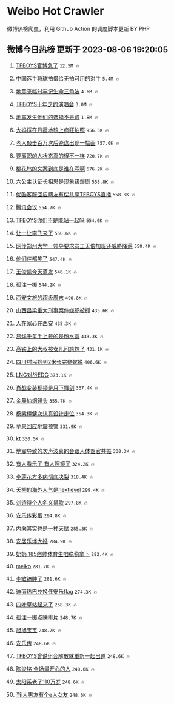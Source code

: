 # Weibo Hot Crawler 



微博热榜爬虫，利用 Github Action 的调度脚本更新 BY PHP 


## 微博今日热榜 更新于 2023-08-06 19:20:05 
1. [TFBOYS官博急了](https://s.weibo.com/weibo?q=%23TFBOYS%E5%AE%98%E5%8D%9A%E6%80%A5%E4%BA%86%23&t=31&band_rank=1&Refer=top) `12.5M 🔥` 

1. [中国选手将球拍借给无拍可用的对手](https://s.weibo.com/weibo?q=%23%E4%B8%AD%E5%9B%BD%E9%80%89%E6%89%8B%E5%B0%86%E7%90%83%E6%8B%8D%E5%80%9F%E7%BB%99%E6%97%A0%E6%8B%8D%E5%8F%AF%E7%94%A8%E7%9A%84%E5%AF%B9%E6%89%8B%23&t=31&band_rank=2&Refer=top) `5.4M 🔥` 

1. [地震来临时牢记生命三角法](https://s.weibo.com/weibo?q=%23%E5%9C%B0%E9%9C%87%E6%9D%A5%E4%B8%B4%E6%97%B6%E7%89%A2%E8%AE%B0%E7%94%9F%E5%91%BD%E4%B8%89%E8%A7%92%E6%B3%95%23&t=31&band_rank=3&Refer=top) `4.6M 🔥` 

1. [TFBOYS十年之约演唱会](https://s.weibo.com/weibo?q=%23TFBOYS%E5%8D%81%E5%B9%B4%E4%B9%8B%E7%BA%A6%E6%BC%94%E5%94%B1%E4%BC%9A%23&t=31&band_rank=4&Refer=top) `3.0M 🔥` 

1. [地震发生他们的选择不是跑](https://s.weibo.com/weibo?q=%23%E5%9C%B0%E9%9C%87%E5%8F%91%E7%94%9F%E4%BB%96%E4%BB%AC%E7%9A%84%E9%80%89%E6%8B%A9%E4%B8%8D%E6%98%AF%E8%B7%91%23&t=31&band_rank=5&Refer=top) `1.8M 🔥` 

1. [大妈踩在丹霞地貌上疯狂拍照](https://s.weibo.com/weibo?q=%23%E5%A4%A7%E5%A6%88%E8%B8%A9%E5%9C%A8%E4%B8%B9%E9%9C%9E%E5%9C%B0%E8%B2%8C%E4%B8%8A%E7%96%AF%E7%8B%82%E6%8B%8D%E7%85%A7%23&t=31&band_rank=6&Refer=top) `956.5K 🔥` 

1. [老人敲击百万次后瓷盘出现一幅画](https://s.weibo.com/weibo?q=%23%E8%80%81%E4%BA%BA%E6%95%B2%E5%87%BB%E7%99%BE%E4%B8%87%E6%AC%A1%E5%90%8E%E7%93%B7%E7%9B%98%E5%87%BA%E7%8E%B0%E4%B8%80%E5%B9%85%E7%94%BB%23&t=31&band_rank=7&Refer=top) `757.0K 🔥` 

1. [要离职的人状态真的很不一样](https://s.weibo.com/weibo?q=%E8%A6%81%E7%A6%BB%E8%81%8C%E7%9A%84%E4%BA%BA%E7%8A%B6%E6%80%81%E7%9C%9F%E7%9A%84%E5%BE%88%E4%B8%8D%E4%B8%80%E6%A0%B7&t=31&band_rank=8&Refer=top) `720.7K 🔥` 

1. [桃花坞的文案到底是谁在写啊](https://s.weibo.com/weibo?q=%E6%A1%83%E8%8A%B1%E5%9D%9E%E7%9A%84%E6%96%87%E6%A1%88%E5%88%B0%E5%BA%95%E6%98%AF%E8%B0%81%E5%9C%A8%E5%86%99%E5%95%8A&t=31&band_rank=9&Refer=top) `676.2K 🔥` 

1. [六公主认证长相思是现象级爆剧](https://s.weibo.com/weibo?q=%23%E5%85%AD%E5%85%AC%E4%B8%BB%E8%AE%A4%E8%AF%81%E9%95%BF%E7%9B%B8%E6%80%9D%E6%98%AF%E7%8E%B0%E8%B1%A1%E7%BA%A7%E7%88%86%E5%89%A7%23&t=31&band_rank=10&Refer=top) `558.8K 🔥` 

1. [优酷客服回应网友有偿共享TFBOYS直播](https://s.weibo.com/weibo?q=%23%E4%BC%98%E9%85%B7%E5%AE%A2%E6%9C%8D%E5%9B%9E%E5%BA%94%E7%BD%91%E5%8F%8B%E6%9C%89%E5%81%BF%E5%85%B1%E4%BA%ABTFBOYS%E7%9B%B4%E6%92%AD%23&t=31&band_rank=11&Refer=top) `558.8K 🔥` 

1. [腾讯会议](https://s.weibo.com/weibo?q=%E8%85%BE%E8%AE%AF%E4%BC%9A%E8%AE%AE&t=31&band_rank=12&Refer=top) `554.7K 🔥` 

1. [TFBOYS你们不是能站一起吗](https://s.weibo.com/weibo?q=TFBOYS%E4%BD%A0%E4%BB%AC%E4%B8%8D%E6%98%AF%E8%83%BD%E7%AB%99%E4%B8%80%E8%B5%B7%E5%90%97&t=31&band_rank=13&Refer=top) `554.0K 🔥` 

1. [让一让李飞来了](https://s.weibo.com/weibo?q=%23%E8%AE%A9%E4%B8%80%E8%AE%A9%E6%9D%8E%E9%A3%9E%E6%9D%A5%E4%BA%86%23&t=31&band_rank=14&Refer=top) `550.6K 🔥` 

1. [网传郑州大学一领导要求员工无偿加班还威胁降薪](https://s.weibo.com/weibo?q=%23%E7%BD%91%E4%BC%A0%E9%83%91%E5%B7%9E%E5%A4%A7%E5%AD%A6%E4%B8%80%E9%A2%86%E5%AF%BC%E8%A6%81%E6%B1%82%E5%91%98%E5%B7%A5%E6%97%A0%E5%81%BF%E5%8A%A0%E7%8F%AD%E8%BF%98%E5%A8%81%E8%83%81%E9%99%8D%E8%96%AA%23&t=31&band_rank=15&Refer=top) `550.4K 🔥` 

1. [他们仨都笑了](https://s.weibo.com/weibo?q=%23%E4%BB%96%E4%BB%AC%E4%BB%A8%E9%83%BD%E7%AC%91%E4%BA%86%23&t=31&band_rank=16&Refer=top) `547.4K 🔥` 

1. [王俊凯今天蓝发](https://s.weibo.com/weibo?q=%23%E7%8E%8B%E4%BF%8A%E5%87%AF%E4%BB%8A%E5%A4%A9%E8%93%9D%E5%8F%91%23&t=31&band_rank=17&Refer=top) `546.1K 🔥` 

1. [孤注一掷](https://s.weibo.com/weibo?q=%E5%AD%A4%E6%B3%A8%E4%B8%80%E6%8E%B7&t=31&band_rank=18&Refer=top) `544.2K 🔥` 

1. [西安文旅的超级周末](https://s.weibo.com/weibo?q=%E8%A5%BF%E5%AE%89%E6%96%87%E6%97%85%E7%9A%84%E8%B6%85%E7%BA%A7%E5%91%A8%E6%9C%AB&t=31&band_rank=19&Refer=top) `490.8K 🔥` 

1. [山西吕梁重大刑事案件嫌犯被抓](https://s.weibo.com/weibo?q=%23%E5%B1%B1%E8%A5%BF%E5%90%95%E6%A2%81%E9%87%8D%E5%A4%A7%E5%88%91%E4%BA%8B%E6%A1%88%E4%BB%B6%E5%AB%8C%E7%8A%AF%E8%A2%AB%E6%8A%93%23&t=31&band_rank=20&Refer=top) `435.6K 🔥` 

1. [人在家心在西安](https://s.weibo.com/weibo?q=%23%E4%BA%BA%E5%9C%A8%E5%AE%B6%E5%BF%83%E5%9C%A8%E8%A5%BF%E5%AE%89%23&t=31&band_rank=21&Refer=top) `435.3K 🔥` 

1. [易烊千玺手上戴的是粉水晶](https://s.weibo.com/weibo?q=%23%E6%98%93%E7%83%8A%E5%8D%83%E7%8E%BA%E6%89%8B%E4%B8%8A%E6%88%B4%E7%9A%84%E6%98%AF%E7%B2%89%E6%B0%B4%E6%99%B6%23&t=31&band_rank=22&Refer=top) `433.3K 🔥` 

1. [高铁上的大叔被女儿问尴尬了](https://s.weibo.com/weibo?q=%23%E9%AB%98%E9%93%81%E4%B8%8A%E7%9A%84%E5%A4%A7%E5%8F%94%E8%A2%AB%E5%A5%B3%E5%84%BF%E9%97%AE%E5%B0%B4%E5%B0%AC%E4%BA%86%23&t=31&band_rank=23&Refer=top) `431.1K 🔥` 

1. [四川村民捡到2米长完整蛇蜕](https://s.weibo.com/weibo?q=%23%E5%9B%9B%E5%B7%9D%E6%9D%91%E6%B0%91%E6%8D%A1%E5%88%B02%E7%B1%B3%E9%95%BF%E5%AE%8C%E6%95%B4%E8%9B%87%E8%9C%95%23&t=31&band_rank=24&Refer=top) `406.6K 🔥` 

1. [LNG对战EDG](https://s.weibo.com/weibo?q=%23LNG%E5%AF%B9%E6%88%98EDG%23&t=31&band_rank=25&Refer=top) `373.1K 🔥` 

1. [肖战变装视频是月下舞剑](https://s.weibo.com/weibo?q=%E8%82%96%E6%88%98%E5%8F%98%E8%A3%85%E8%A7%86%E9%A2%91%E6%98%AF%E6%9C%88%E4%B8%8B%E8%88%9E%E5%89%91&t=31&band_rank=26&Refer=top) `367.4K 🔥` 

1. [金晨抽烟镜头](https://s.weibo.com/weibo?q=%23%E9%87%91%E6%99%A8%E6%8A%BD%E7%83%9F%E9%95%9C%E5%A4%B4%23&t=31&band_rank=27&Refer=top) `355.7K 🔥` 

1. [杨紫檀健次认真设计走位](https://s.weibo.com/weibo?q=%23%E6%9D%A8%E7%B4%AB%E6%AA%80%E5%81%A5%E6%AC%A1%E8%AE%A4%E7%9C%9F%E8%AE%BE%E8%AE%A1%E8%B5%B0%E4%BD%8D%23&t=31&band_rank=28&Refer=top) `354.3K 🔥` 

1. [苹果回应地震预警](https://s.weibo.com/weibo?q=%23%E8%8B%B9%E6%9E%9C%E5%9B%9E%E5%BA%94%E5%9C%B0%E9%9C%87%E9%A2%84%E8%AD%A6%23&t=31&band_rank=29&Refer=top) `331.9K 🔥` 

1. [kt](https://s.weibo.com/weibo?q=kt&t=31&band_rank=30&Refer=top) `330.5K 🔥` 

1. [地震导致的次声波真的会跟人体器官共振](https://s.weibo.com/weibo?q=%E5%9C%B0%E9%9C%87%E5%AF%BC%E8%87%B4%E7%9A%84%E6%AC%A1%E5%A3%B0%E6%B3%A2%E7%9C%9F%E7%9A%84%E4%BC%9A%E8%B7%9F%E4%BA%BA%E4%BD%93%E5%99%A8%E5%AE%98%E5%85%B1%E6%8C%AF&t=31&band_rank=31&Refer=top) `330.3K 🔥` 

1. [有人看乐子 有人照镜子](https://s.weibo.com/weibo?q=%E6%9C%89%E4%BA%BA%E7%9C%8B%E4%B9%90%E5%AD%90%20%E6%9C%89%E4%BA%BA%E7%85%A7%E9%95%9C%E5%AD%90&t=31&band_rank=32&Refer=top) `324.2K 🔥` 

1. [李莲花方多病彻底决裂](https://s.weibo.com/weibo?q=%23%E6%9D%8E%E8%8E%B2%E8%8A%B1%E6%96%B9%E5%A4%9A%E7%97%85%E5%BD%BB%E5%BA%95%E5%86%B3%E8%A3%82%23&t=31&band_rank=33&Refer=top) `318.4K 🔥` 

1. [夭柳的海外人气是nextlevel](https://s.weibo.com/weibo?q=%23%E5%A4%AD%E6%9F%B3%E7%9A%84%E6%B5%B7%E5%A4%96%E4%BA%BA%E6%B0%94%E6%98%AFnextlevel%23&t=31&band_rank=34&Refer=top) `299.4K 🔥` 

1. [刘诗诗个人名义捐款](https://s.weibo.com/weibo?q=%23%E5%88%98%E8%AF%97%E8%AF%97%E4%B8%AA%E4%BA%BA%E5%90%8D%E4%B9%89%E6%8D%90%E6%AC%BE%23&t=31&band_rank=35&Refer=top) `297.8K 🔥` 

1. [安乐传彩蛋](https://s.weibo.com/weibo?q=%E5%AE%89%E4%B9%90%E4%BC%A0%E5%BD%A9%E8%9B%8B&t=31&band_rank=36&Refer=top) `294.8K 🔥` 

1. [内向其实也是一种天赋](https://s.weibo.com/weibo?q=%23%E5%86%85%E5%90%91%E5%85%B6%E5%AE%9E%E4%B9%9F%E6%98%AF%E4%B8%80%E7%A7%8D%E5%A4%A9%E8%B5%8B%23&t=31&band_rank=37&Refer=top) `285.3K 🔥` 

1. [安居乐烨大婚](https://s.weibo.com/weibo?q=%23%E5%AE%89%E5%B1%85%E4%B9%90%E7%83%A8%E5%A4%A7%E5%A9%9A%23&t=31&band_rank=38&Refer=top) `284.9K 🔥` 

1. [奶奶 185痞帅体育生咱稳稳拿下](https://s.weibo.com/weibo?q=%E5%A5%B6%E5%A5%B6%20185%E7%97%9E%E5%B8%85%E4%BD%93%E8%82%B2%E7%94%9F%E5%92%B1%E7%A8%B3%E7%A8%B3%E6%8B%BF%E4%B8%8B&t=31&band_rank=39&Refer=top) `282.4K 🔥` 

1. [meiko](https://s.weibo.com/weibo?q=meiko&t=31&band_rank=40&Refer=top) `281.7K 🔥` 

1. [李敏镐肿了](https://s.weibo.com/weibo?q=%23%E6%9D%8E%E6%95%8F%E9%95%90%E8%82%BF%E4%BA%86%23&t=31&band_rank=41&Refer=top) `281.6K 🔥` 

1. [迪丽热巴兑换任安乐flag](https://s.weibo.com/weibo?q=%23%E8%BF%AA%E4%B8%BD%E7%83%AD%E5%B7%B4%E5%85%91%E6%8D%A2%E4%BB%BB%E5%AE%89%E4%B9%90flag%23&t=31&band_rank=42&Refer=top) `274.3K 🔥` 

1. [四叶草站起来了](https://s.weibo.com/weibo?q=%23%E5%9B%9B%E5%8F%B6%E8%8D%89%E7%AB%99%E8%B5%B7%E6%9D%A5%E4%BA%86%23&t=31&band_rank=43&Refer=top) `258.3K 🔥` 

1. [孤注一掷点映排片](https://s.weibo.com/weibo?q=%E5%AD%A4%E6%B3%A8%E4%B8%80%E6%8E%B7%E7%82%B9%E6%98%A0%E6%8E%92%E7%89%87&t=31&band_rank=44&Refer=top) `248.7K 🔥` 

1. [旭旭宝宝](https://s.weibo.com/weibo?q=%E6%97%AD%E6%97%AD%E5%AE%9D%E5%AE%9D&t=31&band_rank=45&Refer=top) `248.7K 🔥` 

1. [安乐传](https://s.weibo.com/weibo?q=%E5%AE%89%E4%B9%90%E4%BC%A0&t=31&band_rank=46&Refer=top) `248.6K 🔥` 

1. [TFBOYS曾说组合解散就重新一起出道](https://s.weibo.com/weibo?q=%23TFBOYS%E6%9B%BE%E8%AF%B4%E7%BB%84%E5%90%88%E8%A7%A3%E6%95%A3%E5%B0%B1%E9%87%8D%E6%96%B0%E4%B8%80%E8%B5%B7%E5%87%BA%E9%81%93%23&t=31&band_rank=47&Refer=top) `248.6K 🔥` 

1. [陈浚铭 全场最开心的人](https://s.weibo.com/weibo?q=%E9%99%88%E6%B5%9A%E9%93%AD%20%E5%85%A8%E5%9C%BA%E6%9C%80%E5%BC%80%E5%BF%83%E7%9A%84%E4%BA%BA&t=31&band_rank=48&Refer=top) `248.6K 🔥` 

1. [太阳系老了110万岁](https://s.weibo.com/weibo?q=%23%E5%A4%AA%E9%98%B3%E7%B3%BB%E8%80%81%E4%BA%86110%E4%B8%87%E5%B2%81%23&t=31&band_rank=49&Refer=top) `248.6K 🔥` 

1. [当i人男友有个e人女友](https://s.weibo.com/weibo?q=%23%E5%BD%93i%E4%BA%BA%E7%94%B7%E5%8F%8B%E6%9C%89%E4%B8%AAe%E4%BA%BA%E5%A5%B3%E5%8F%8B%23&t=31&band_rank=50&Refer=top) `248.6K 🔥` 

